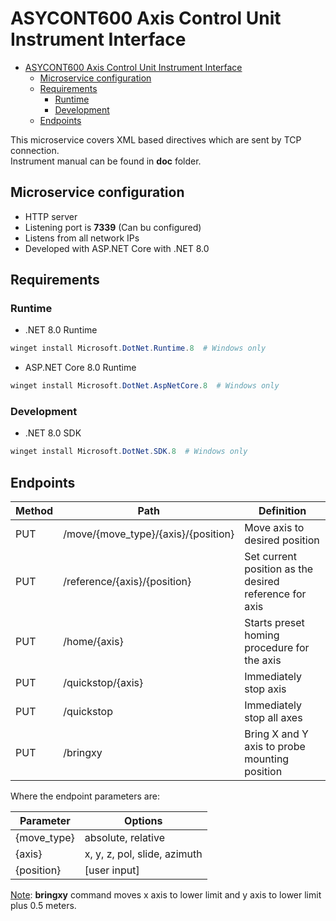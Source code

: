 # ASYCONT600 Axis Control Unit Instrument Interface
- [ASYCONT600 Axis Control Unit Instrument Interface](#asycont600-axis-control-unit-instrument-interface)
  - [Microservice configuration](#microservice-configuration)
  - [Requirements](#requirements)
    - [Runtime](#runtime)
    - [Development](#development)
  - [Endpoints](#endpoints)

This microservice covers XML based directives which are sent by TCP connection.   
Instrument manual can be found in **doc** folder. 

## Microservice configuration

- HTTP server
- Listening port is **7339** (Can bu configured)
- Listens from all network IPs
- Developed with ASP.NET Core with .NET 8.0

## Requirements

### Runtime

- .NET 8.0 Runtime

``` powershell
winget install Microsoft.DotNet.Runtime.8  # Windows only
```

- ASP.NET Core 8.0 Runtime

``` powershell
winget install Microsoft.DotNet.AspNetCore.8  # Windows only
```

### Development

- .NET 8.0 SDK

``` powershell
winget install Microsoft.DotNet.SDK.8  # Windows only
```



## Endpoints

| Method | Path                                | Definition                                             |
| ------ | ----------------------------------- | ------------------------------------------------------ |
| PUT    | /move/{move_type}/{axis}/{position} | Move axis to desired position                          |
| PUT    | /reference/{axis}/{position}        | Set current position as the desired reference for axis |
| PUT    | /home/{axis}                        | Starts preset homing procedure for the axis            |
| PUT    | /quickstop/{axis}                   | Immediately stop axis                                  |
| PUT    | /quickstop                          | Immediately stop all axes                              |
| PUT    | /bringxy                            | Bring X and Y axis to probe mounting position          |

Where the endpoint parameters are:

| Parameter   | Options                      |
| ----------- | ---------------------------- |
| {move_type} | absolute, relative           |
| {axis}      | x, y, z, pol, slide, azimuth |
| {position}  | [user input]                 |

<u>Note</u>: **bringxy** command moves x axis to lower limit and y axis to lower limit plus 0.5 meters.  
